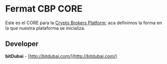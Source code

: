 # Fermat CBP CORE

Este es el CORE para la [Crypto Brokers Platform](../CBP); aca definimos la forma en la que nuestra plataforma se inicializa.

## Developer

**bitDubai** - [http://bitdubai.com/](http://bitdubai.com/)
